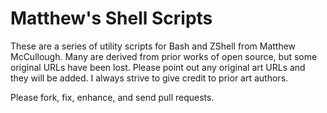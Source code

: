 # Matthew's Shell Scripts

These are a series of utility scripts for Bash and ZShell from Matthew McCullough. Many are derived from prior works of open source, but some original URLs have been lost. Please point out any original art URLs and they will be added. I always strive to give credit to prior art authors.

Please fork, fix, enhance, and send pull requests.
